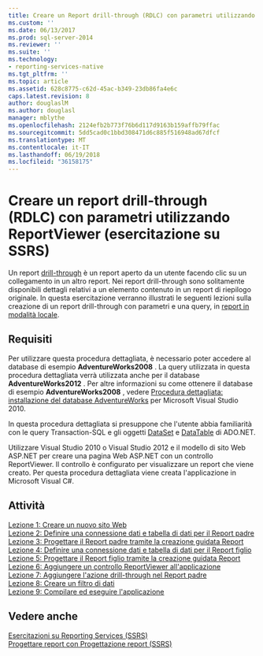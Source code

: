 ```yaml
---
title: Creare un Report drill-through (RDLC) con parametri utilizzando ReportViewer (esercitazione su SSRS) | Documenti Microsoft
ms.custom: ''
ms.date: 06/13/2017
ms.prod: sql-server-2014
ms.reviewer: ''
ms.suite: ''
ms.technology:
- reporting-services-native
ms.tgt_pltfrm: ''
ms.topic: article
ms.assetid: 628c8775-c62d-45ac-b349-23db86fa4e6c
caps.latest.revision: 8
author: douglaslM
ms.author: douglasl
manager: mblythe
ms.openlocfilehash: 2124efb2b773f76b6d117d9163b159affb79ffac
ms.sourcegitcommit: 5dd5cad0c1bbd308471d6c885f516948ad67dfcf
ms.translationtype: MT
ms.contentlocale: it-IT
ms.lasthandoff: 06/19/2018
ms.locfileid: "36158175"
---
```

# <a name="create-a-drillthrough-rdlc-report-with-parameters-using-reportviewer-ssrs-tutorial"></a>Creare un report drill-through (RDLC) con parametri utilizzando ReportViewer (esercitazione su SSRS)
  Un report [drill-through](http://technet.microsoft.com/library/ff519554.aspx) è un report aperto da un utente facendo clic su un collegamento in un altro report. Nei report drill-through sono solitamente disponibili dettagli relativi a un elemento contenuto in un report di riepilogo originale. In questa esercitazione verranno illustrati le seguenti lezioni sulla creazione di un report drill-through con parametri e una query, in [report in modalità locale](http://msdn.microsoft.com/library/ff487969.aspx).  
  
## <a name="requirements"></a>Requisiti  
 Per utilizzare questa procedura dettagliata, è necessario poter accedere al database di esempio **AdventureWorks2008** . La query utilizzata in questa procedura dettagliata verrà utilizzata anche per il database **AdventureWorks2012** . Per altre informazioni su come ottenere il database di esempio **AdventureWorks2008** , vedere [Procedura dettagliata: installazione del database AdventureWorks](http://msdn.microsoft.com/library/aa992075\(v=vs.100\).aspx) per Microsoft Visual Studio 2010.  
  
 In questa procedura dettagliata si presuppone che l'utente abbia familiarità con le query Transaction-SQL e gli oggetti [DataSet](http://msdn.microsoft.com/library/system.data.dataset\(v=vs.100\).aspx) e [DataTable](http://msdn.microsoft.com/library/system.data.datatable\(v=vs.100\).aspx) di ADO.NET.  
  
 Utilizzare Visual Studio 2010 o Visual Studio 2012 e il modello di sito Web ASP.NET per creare una pagina Web ASP.NET con un controllo ReportViewer. Il controllo è configurato per visualizzare un report che viene creato. Per questa procedura dettagliata viene creata l'applicazione in Microsoft Visual C#.  
  
## <a name="tasks"></a>Attività  
 [Lezione 1: Creare un nuovo sito Web](../reporting-services/lesson-1-create-a-new-web-site.md)   
 [Lezione 2: Definire una connessione dati e tabella di dati per il Report padre](../reporting-services/lesson-2-define-a-data-connection-and-data-table-for-parent-report.md)   
 [Lezione 3: Progettare il Report padre tramite la creazione guidata Report](../reporting-services/lesson-3-design-the-parent-report-using-the-report-wizard.md)   
 [Lezione 4: Definire una connessione dati e tabella di dati per il Report figlio](../reporting-services/lesson-4-define-a-data-connection-and-data-table-for-child-report.md)   
 [Lezione 5: Progettare il Report figlio tramite la creazione guidata Report](../reporting-services/lesson-5-design-the-child-report-using-the-report-wizard.md)   
 [Lezione 6: Aggiungere un controllo ReportViewer all'applicazione](../reporting-services/lesson-6-add-a-reportviewer-control-to-the-application.md)   
 [Lezione 7: Aggiungere l'azione drill-through nel Report padre](../reporting-services/lesson-7-add-drillthrough-action-on-parent-report.md)   
 [Lezione 8: Creare un filtro di dati](../reporting-services/lesson-8-create-a-data-filter.md)   
 [Lezione 9: Compilare ed eseguire l'applicazione](../reporting-services/lesson-9-build-and-run-the-application.md)  
  
## <a name="see-also"></a>Vedere anche  
 [Esercitazioni su Reporting Services &#40;SSRS&#41;](../reporting-services/reporting-services-tutorials-ssrs.md)   
 [Progettare report con Progettazione report &#40;SSRS&#41;](tools/design-reporting-services-paginated-reports-with-report-designer-ssrs.md)  
  
  